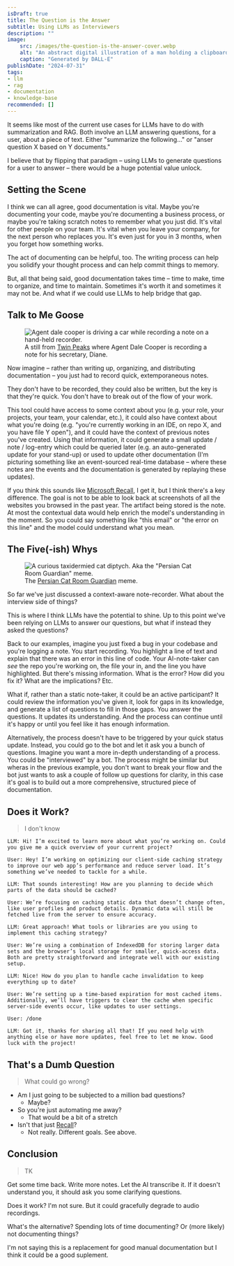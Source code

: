 ```yaml
---
isDraft: true
title: The Question is the Answer
subtitle: Using LLMs as Interviewers
description: ""
image:
    src: /images/the-question-is-the-answer-cover.webp
    alt: "An abstract digital illustration of a man holding a clipboard and a pencil."
    caption: "Generated by DALL-E"
publishDate: "2024-07-31"
tags:
- llm
- rag
- documentation
- knowledge-base
recommended: []
---
```


It seems like most of the current use cases for LLMs have to do with summarization and RAG. Both involve an LLM answering questions, for a user, about a piece of text. Either "summarize the following..." or "anser question X based on Y documents."

I believe that by flipping that paradigm – using LLMs to generate questions for a user to answer – there would be a huge potential value unlock.


## Setting the Scene

I think we can all agree, good documentation is vital. Maybe you're documenting your code, maybe you're documenting a business process, or maybe you're taking scratch notes to remember what you just did. It's vital for other people on your team. It's vital when you leave your company, for the next person who replaces you. It's even just for you in 3 months, when you forget how something works.

The act of documenting can be helpful, too. The writing process can help you solidify your thought process and can help commit things to memory.

But, all that being said, good documentation takes time – time to make, time to organize, and time to maintain. Sometimes it's worth it and sometimes it may not be. And what if we could use LLMs to help bridge that gap.


## Talk to Me Goose

<figure>
  <img src="/images/twin-peaks-recorder.webp" alt="Agent dale cooper is driving a car while recording a note on a hand-held recorder." />
  <figcaption>
    A still from <a href="https://en.wikipedia.org/wiki/Twin_Peaks">Twin Peaks</a> where Agent Dale Cooper is recording a note for his secretary, Diane.
  </figcaption>
</figure>

Now imagine – rather than writing up, organizing, and distributing documentation – you just had to record quick, extemporaneous notes.

They don't have to be recorded, they could also be written, but the key is that they're quick. You don't have to break out of the flow of your work.

This tool could have access to some context about you (e.g. your role, your projects, your team, your calendar, etc.), it could also have context about what you're doing (e.g. "you're currently working in an IDE, on repo X, and you have file Y open"), and it could have the context of previous notes you've created. Using that information, it could generate a small update / note / log-entry which could be queried later (e.g. an auto-generated update for your stand-up) or used to update other documentation (I'm picturing something like an event-sourced real-time database – where these notes are the events and the documentation is generated by replaying these updates).

If you think this sounds like [Microsoft Recall](https://www.theverge.com/2024/6/20/24182350/microsoft-windows-recall-launch-on-arm), I get it, but I think there's a key difference. The goal is not to be able to look back at screenshots of all the websites you browsed in the past year. The artifact being stored is the note. At most the contextual data would help enrich the model's understanding in the moment. So you could say something like "this email" or "the error on this line" and the model could understand what you mean.


## The Five(-ish) Whys

<figure>
  <img src="/images/why-meme.jpg" alt='A curious taxidermied cat diptych. Aka the "Persian Cat Room Guardian" meme.' />
  <figcaption>
    The 
    <a href="https://knowyourmeme.com/memes/persian-cat-room-guardian">Persian Cat Room Guardian</a>
    meme.
  </figcaption>
</figure>

So far we've just discussed a context-aware note-recorder. What about the interview side of things?

This is where I think LLMs have the potential to shine. Up to this point we've been relying on LLMs to answer our questions, but what if instead they asked the questions?

Back to our examples, imagine you just fixed a bug in your codebase and you're logging a note. You start recording. You highlight a line of text and explain that there was an error in this line of code. Your AI-note-taker can *see* the repo you're working on, the file your in, and the line you have highlighted. But there's missing information. What is the error? How did you fix it? What are the implications? Etc.

What if, rather than a static note-taker, it could be an active participant? It could review the information you've given it, look for gaps in its knowledge, and generate a list of questions to fill in those gaps. You answer the questions. It updates its understanding. And the process can continue until it's happy or until you feel like it has enough information.

Alternatively, the process doesn't have to be triggered by your quick status update. Instead, you could go to the bot and let it ask you a bunch of questions. Imagine you want a more in-depth understanding of a process. You could be "interviewed" by a bot. The process might be similar but wheras in the previous example, you don't want to break your flow and the bot just wants to ask a couple of follow up questions for clarity, in this case it's goal is to build out a more comprehensive, structured piece of documentation.


## Does it Work?

> I don't know

```
LLM: Hi! I’m excited to learn more about what you’re working on. Could you give me a quick overview of your current project?

User: Hey! I’m working on optimizing our client-side caching strategy to improve our web app’s performance and reduce server load. It’s something we’ve needed to tackle for a while.

LLM: That sounds interesting! How are you planning to decide which parts of the data should be cached?

User: We’re focusing on caching static data that doesn’t change often, like user profiles and product details. Dynamic data will still be fetched live from the server to ensure accuracy.

LLM: Great approach! What tools or libraries are you using to implement this caching strategy?

User: We’re using a combination of IndexedDB for storing larger data sets and the browser’s local storage for smaller, quick-access data. Both are pretty straightforward and integrate well with our existing setup.

LLM: Nice! How do you plan to handle cache invalidation to keep everything up to date?

User: We’re setting up a time-based expiration for most cached items. Additionally, we’ll have triggers to clear the cache when specific server-side events occur, like updates to user settings.

User: /done

LLM: Got it, thanks for sharing all that! If you need help with anything else or have more updates, feel free to let me know. Good luck with the project!
```


## That's a Dumb Question

> What could go wrong?

- Am I just going to be subjected to a million bad questions?
  - Maybe?
- So you're just automating me away?
  - That would be a bit of a stretch
- Isn't that just [Recall](https://www.theverge.com/2024/6/20/24182350/microsoft-windows-recall-launch-on-arm)?
  - Not really. Different goals. See above.


## Conclusion

> TK

Get some time back. Write more notes. Let the AI transcribe it. If it doesn't understand you, it should ask you some clarifying questions.

Does it work? I'm not sure. But it could gracefully degrade to audio recordings.

What's the alternative? Spending lots of time documenting? Or (more likely) not documenting things?

I'm not saying this is a replacement for good manual documentation but I think it could be a good suplement.

